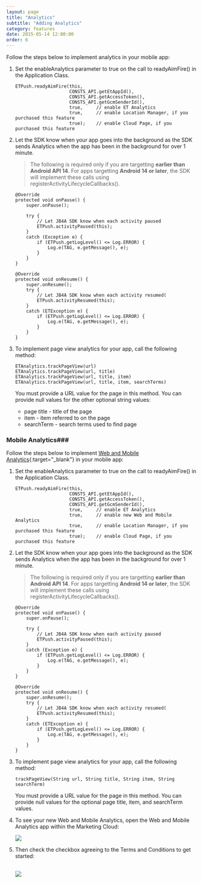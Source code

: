 ```yaml
---
layout: page
title: "Analytics"
subtitle: "Adding Analytics"
category: features
date: 2015-05-14 12:00:00
order: 6
---
```

Follow the steps below to implement analytics in your mobile app:

1.  Set the enableAnalytics parameter to true on the call to readyAimFire() in the Application Class.

    ~~~ 
    ETPush.readyAimFire(this, 
                        CONSTS_API.getEtAppId(), 
                        CONSTS_API.getAccessToken(), 
                        CONSTS_API.getGcmSenderId(), 
                        true,     // enable ET Analytics 
                        true,     // enable Location Manager, if you purchased this feature
                        true);    // enable Cloud Page, if you purchased this feature
    ~~~ 
1.  Let the SDK know when your app goes into the background as the SDK sends Analytics when the app has been in the background for over 1 minute.

    > The following is required only if you are targetting **earlier than Android API 14**.  For apps targetting **Android 14 or later**, the SDK will implement these calls using registerActivityLifecycleCallbacks().

    ~~~ 
    @Override
    protected void onPause() {
        super.onPause();
        
        try {
            // Let JB4A SDK know when each activity paused
            ETPush.activityPaused(this);
        }
        catch (Exception e) {
            if (ETPush.getLogLevel() <= Log.ERROR) {
                Log.e(TAG, e.getMessage(), e);
            }
        }
    }

    @Override
    protected void onResume() {
        super.onResume();
        try {
            // Let JB4A SDK know when each activity resumed(
            ETPush.activityResumed(this);
        }
        catch (ETException e) {
            if (ETPush.getLogLevel() <= Log.ERROR) {
                Log.e(TAG, e.getMessage(), e);
            }
        }
    }
    ~~~ 
1.  To implement page view analytics for your app, call the following method:

    ~~~
    ETAnalytics.trackPageView(url)
    ETAnalytics.trackPageView(url, title)
    ETAnalytics.trackPageView(url, title, item)
    ETAnalytics.trackPageView(url, title, item, searchTerms)  
    ~~~
    You must provide a URL value for the page in this method. You can provide null values for the other optional string values:

    * page title - title of the page
    * item - item referred to on the page
    * searchTerm - search terms used to find page

### Mobile Analytics###
Follow the steps below to implement [Web and Mobile Analytics](http://www.exacttarget.com/products/customer-data-platform/web-mobile-analytics){:target="_blank"} in your mobile app:

1.  Set the enableAnalytics parameter to true on the call to readyAimFire() in the Application Class.

    ~~~ 
    ETPush.readyAimFire(this, 
                        CONSTS_API.getEtAppId(), 
                        CONSTS_API.getAccessToken(), 
                        CONSTS_API.getGcmSenderId(), 
                        true,     // enable ET Analytics
                        true,     // enable new Web and Mobile Analytics 
                        true,     // enable Location Manager, if you purchased this feature
                        true);    // enable Cloud Page, if you purchased this feature
    ~~~ 
1.  Let the SDK know when your app goes into the background as the SDK sends Analytics when the app has been in the background for over 1 minute.

    > The following is required only if you are targetting **earlier than Android API 14**.  For apps targetting **Android 14 or later**, the SDK will implement these calls using registerActivityLifecycleCallbacks().

    ~~~ 
    @Override
    protected void onPause() {
        super.onPause();
        
        try {
            // Let JB4A SDK know when each activity paused
            ETPush.activityPaused(this);
        }
        catch (Exception e) {
            if (ETPush.getLogLevel() <= Log.ERROR) {
                Log.e(TAG, e.getMessage(), e);
            }
        }
    }

    @Override
    protected void onResume() {
        super.onResume();
        try {
            // Let JB4A SDK know when each activity resumed(
            ETPush.activityResumed(this);
        }
        catch (ETException e) {
            if (ETPush.getLogLevel() <= Log.ERROR) {
                Log.e(TAG, e.getMessage(), e);
            }
        }
    }
    ~~~ 
1.  To implement page view analytics for your app, call the following method:

    ~~~ 
    trackPageView(String url, String title, String item, String searchTerm)
    ~~~

    You must provide a URL value for the page in this method. You can provide null values for the optional page title, item, and searchTerm values.

1.  To see your new Web and Mobile Analytics, open the Web and Mobile Analytics app within the Marketing Cloud:
    
    <img class="img-responsive" src="{{ site.baseurl }}/assets/wama_menu.png" />
1.  Then check the checkbox agreeing to the Terms and Conditions to get started:<br/><br/>
    
    <img class="img-responsive" src="{{ site.baseurl }}/assets/wama_t_and_c.png" />